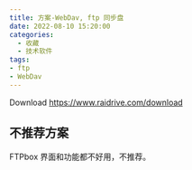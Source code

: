 ```yaml
---
title: 方案-WebDav, ftp 同步盘
date: 2022-08-10 15:20:00
categories:
  - 收藏
  - 技术软件
tags:
- ftp
- WebDav
---
```


Download
<https://www.raidrive.com/download>

## 不推荐方案

FTPbox 界面和功能都不好用，不推荐。
